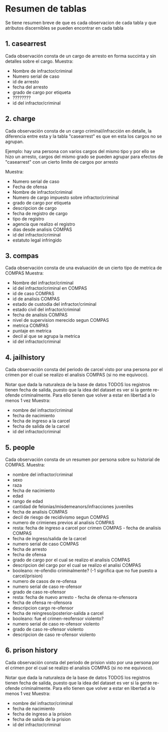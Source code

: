 # Resumen de tablas

Se tiene resumen breve de que es cada observacion de cada tabla y que atributos discernibles se pueden encontrar en cada tabla

## 1. casearrest

Cada observación consta de un cargo de arresto en forma succinta y sin detalles sobre el cargo. 
Muestra:
- Nombre de infractor/criminal
- Numero serial de caso
- id de arresto
- fecha del arresto
- grado de cargo por etiqueta
- ????????
- id del infractor/criminal

## 2. charge

Cada observación consta de un cargo criminal/infracción en detalle, la diferencia entre esta y la tabla "casearrest" es que en esta los cargos no se agrupan.

Ejemplo: hay una persona con varios cargos del mismo tipo y por ello se hizo un arresto, cargos del mismo grado se pueden agrupar para efectos de "casearrest" con un cierto limite de cargos por arresto

Muestra:
- Numero serial de caso
- Fecha de ofensa
- Nombre de infractor/criminal
- Numero de cargo impuesto sobre infractor/criminal
- grado de cargo por etiqueta
- descripcion de cargo
- fecha de registro de cargo
- tipo de registro
- agencia que realizo el registro
- dias desde analisis COMPAS
- id del infractor/criminal
- estatuto legal infringido

## 3. compas

Cada observación consta de una evaluación de un cierto tipo de metrica de COMPAS
Muestra:
- Nombre del infractor/criminal
- id del infractor/criminal en COMPAS
- id de caso COMPAS
- id de analisis COMPAS
- estado de custodia del infractor/criminal
- estado civil del infractor/criminal
- fecha de analisis COMPAS
- nivel de supervision merecido segun COMPAS
- metrica COMPAS
- puntaje en metrica
- decil al que se agrupa la metrica
- id del infractor/criminal


## 4. jailhistory

Cada observación consta del periodo de carcel visto por una persona por el crimen por el cual se realizo el analisis COMPAS (si no me equivoco).

Notar que dada la naturaleza de la base de datos TODOS los registros tienen fecha de salida, puesto que la idea del dataset es ver si la gente re-ofende criminalmente. Para ello tienen que volver a estar en libertad a lo menos 1 vez
Muestra:
- nombre del infractor/criminal
- fecha de nacimiento
- fecha de ingreso a la carcel
- fecha de salida de la carcel
- id del infractor/criminal

## 5. people

Cada observación consta de un resumen por persona sobre su historial de COMPAS.
Muestra:
- nombre del infractor/criminal
- sexo
- raza
- fecha de nacimiento
- edad
- rango de edad
- cantidad de felonias/misdemeanors/infracciones juveniles
- fecha de analisis COMPAS
- decil de riesgo de recidivismo segun COMPAS
- numero de crimienes previos al analisis COMPAS
- resta: fecha de ingreso a carcel por crimen COMPAS - fecha de analisis COMPAS
- fecha de ingreso/salida de la carcel
- numero serial de caso COMPAS
- fecha de arresto
- fecha de ofensa
- grado de cargo por el cual se realizo el analisis COMPAS
- descripcion del cargo por el cual se realizo el analisi COMPAS
- booleano: re-ofendio criminalmente? (-1 significa que no fue puesto a carcel/prision)
- numero de casos de re-ofensa
- numero serial de caso re-ofensor
- grado de caso re-ofensor
- resta: fecha de nuevo arresto - fecha de ofensa re-ofensora 
- fecha de ofensa re-ofensora
- descripcion cargo re-ofensor
- fecha de reingreso/posterior-salida a carcel
- booleano: fue el crimen-reofensor violento?
- numero serial de caso re-ofensor violento
- grado de caso re-ofensor violento
- descripcion de caso re-ofensor violento

## 6. prison history 

Cada observación consta del periodo de prision visto por una persona por el crimen por el cual se realizo el analisis COMPAS (si no me equivoco).

Notar que dada la naturaleza de la base de datos TODOS los registros tienen fecha de salida, puesto que la idea del dataset es ver si la gente re-ofende criminalmente. Para ello tienen que volver a estar en libertad a lo menos 1 vez
Muestra:
- nombre del infractor/criminal
- fecha de nacimiento
- fecha de ingreso a la prision
- fecha de salida de la prision
- id del infractor/criminal
